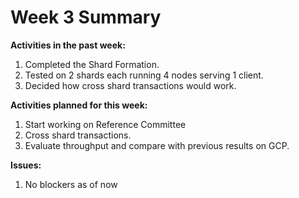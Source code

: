 # Week 3 Summary
<strong>Activities in the past week:</strong>
1. Completed the Shard Formation.
2. Tested on 2 shards each running 4 nodes serving 1 client.
3. Decided how cross shard transactions would work.

<strong>Activities planned for this week:</strong>
1. Start working on Reference Committee
2. Cross shard transactions.
3. Evaluate throughput and compare with previous results on GCP.

<strong>Issues:</strong>
1. No blockers as of now
